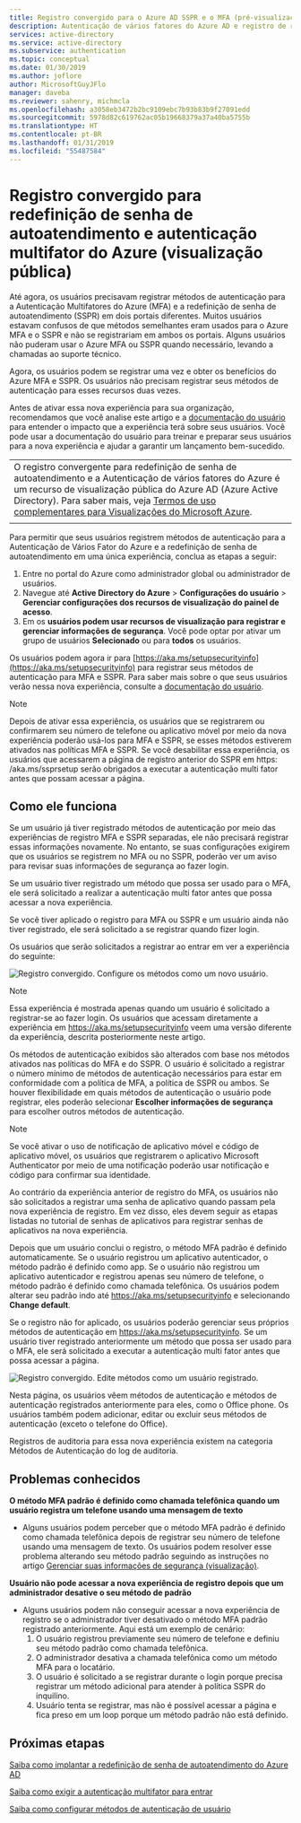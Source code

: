 ```yaml
---
title: Registro convergido para o Azure AD SSPR e o MFA (pré-visualização pública)
description: Autenticação de vários fatores do Azure AD e registro de redefinição de senha de autoatendimento (pré-visualização pública)
services: active-directory
ms.service: active-directory
ms.subservice: authentication
ms.topic: conceptual
ms.date: 01/30/2019
ms.author: joflore
author: MicrosoftGuyJFlo
manager: daveba
ms.reviewer: sahenry, michmcla
ms.openlocfilehash: a3058eb3472b2bc9109ebc7b93b83b9f27091edd
ms.sourcegitcommit: 5978d82c619762ac05b19668379a37a40ba5755b
ms.translationtype: HT
ms.contentlocale: pt-BR
ms.lasthandoff: 01/31/2019
ms.locfileid: "55487584"
---
```

# <a name="converged-registration-for-self-service-password-reset-and-azure-multi-factor-authentication-public-preview"></a>Registro convergido para redefinição de senha de autoatendimento e autenticação multifator do Azure (visualização pública)

Até agora, os usuários precisavam registrar métodos de autenticação para a Autenticação Multifatores do Azure (MFA) e a redefinição de senha de autoatendimento (SSPR) em dois portais diferentes. Muitos usuários estavam confusos de que métodos semelhantes eram usados para o Azure MFA e o SSPR e não se registrariam em ambos os portais. Alguns usuários não puderam usar o Azure MFA ou SSPR quando necessário, levando a chamadas ao suporte técnico. 

Agora, os usuários podem se registrar uma vez e obter os benefícios do Azure MFA e SSPR. Os usuários não precisam registrar seus métodos de autenticação para esses recursos duas vezes.  

Antes de ativar essa nova experiência para sua organização, recomendamos que você analise este artigo e a [documentação do usuário](https://aka.ms/securityinfoguide) para entender o impacto que a experiência terá sobre seus usuários. Você pode usar a documentação do usuário para treinar e preparar seus usuários para a nova experiência e ajudar a garantir um lançamento bem-sucedido.

|     |
| --- |
| O registro convergente para redefinição de senha de autoatendimento e a Autenticação de vários fatores do Azure é um recurso de visualização pública do Azure AD (Azure Active Directory). Para saber mais, veja [Termos de uso complementares para Visualizações do Microsoft Azure](https://azure.microsoft.com/support/legal/preview-supplemental-terms/).|
|     |

Para permitir que seus usuários registrem métodos de autenticação para a Autenticação de Vários Fator do Azure e a redefinição de senha de autoatendimento em uma única experiência, conclua as etapas a seguir:

1. Entre no portal do Azure como administrador global ou administrador de usuários.
2. Navegue até **Active Directory do Azure** >  **Configurações do usuário** >  **Gerenciar configurações dos recursos de visualização do painel de acesso**.
3. Em os **usuários podem usar recursos de visualização para registrar e gerenciar informações de segurança**. Você pode optar por ativar um grupo de usuários **Selecionado** ou para **todos** os usuários.

Os usuários podem agora ir para [https://aka.ms/setupsecurityinfo](https://aka.ms/setupsecurityinfo) para registrar seus métodos de autenticação para MFA e SSPR. Para saber mais sobre o que seus usuários verão nessa nova experiência, consulte a [documentação do usuário](https://aka.ms/securityinfoguide).  

> [!NOTE]
> Depois de ativar essa experiência, os usuários que se registrarem ou confirmarem seu número de telefone ou aplicativo móvel por meio da nova experiência poderão usá-los para MFA e SSPR, se esses métodos estiverem ativados nas políticas MFA e SSPR. Se você desabilitar essa experiência, os usuários que acessarem a página de registro anterior do SSPR em https: /aka.ms/ssprsetup serão obrigados a executar a autenticação multi fator antes que possam acessar a página.  

## <a name="how-it-works"></a>Como ele funciona

Se um usuário já tiver registrado métodos de autenticação por meio das experiências de registro MFA e SSPR separadas, ele não precisará registrar essas informações novamente. No entanto, se suas configurações exigirem que os usuários se registrem no MFA ou no SSPR, poderão ver um aviso para revisar suas informações de segurança ao fazer login.

Se um usuário tiver registrado um método que possa ser usado para o MFA, ele será solicitado a realizar a autenticação multi fator antes que possa acessar a nova experiência.

Se você tiver aplicado o registro para MFA ou SSPR e um usuário ainda não tiver registrado, ele será solicitado a se registrar quando fizer login.

Os usuários que serão solicitados a registrar ao entrar em ver a experiência do seguinte:

![Registro convergido. Configure os métodos como um novo usuário.](./media/concept-registration-mfa-sspr-converged/concept-registration-add-methods.png)

> [!NOTE]
> Essa experiência é mostrada apenas quando um usuário é solicitado a registrar-se ao fazer login. Os usuários que acessam diretamente a experiência em https://aka.ms/setupsecurityinfo veem uma versão diferente da experiência, descrita posteriormente neste artigo.

Os métodos de autenticação exibidos são alterados com base nos métodos ativados nas políticas do MFA e do SSPR. O usuário é solicitado a registrar o número mínimo de métodos de autenticação necessários para estar em conformidade com a política de MFA, a política de SSPR ou ambos. Se houver flexibilidade em quais métodos de autenticação o usuário pode registrar, eles poderão selecionar **Escolher informações de segurança** para escolher outros métodos de autenticação.  

> [!NOTE]
> Se você ativar o uso de notificação de aplicativo móvel e código de aplicativo móvel, os usuários que registrarem o aplicativo Microsoft Authenticator por meio de uma notificação poderão usar notificação e código para confirmar sua identidade.

Ao contrário da experiência anterior de registro do MFA, os usuários não são solicitados a registrar uma senha de aplicativo quando passam pela nova experiência de registro. Em vez disso, eles devem seguir as etapas listadas no tutorial de senhas de aplicativos para registrar senhas de aplicativos na nova experiência.  

Depois que um usuário conclui o registro, o método MFA padrão é definido automaticamente. Se o usuário registrou um aplicativo autenticador, o método padrão é definido como app. Se o usuário não registrou um aplicativo autenticador e registrou apenas seu número de telefone, o método padrão é definido como chamada telefônica. Os usuários podem alterar seu padrão indo até https://aka.ms/setupsecurityinfo e selecionando **Change default**.  

Se o registro não for aplicado, os usuários poderão gerenciar seus próprios métodos de autenticação em https://aka.ms/setupsecurityinfo. Se um usuário tiver registrado anteriormente um método que possa ser usado para o MFA, ele será solicitado a executar a autenticação multi fator antes que possa acessar a página.  

![Registro convergido. Edite métodos como um usuário registrado.](./media/concept-registration-mfa-sspr-converged/concept-registration-edit-methods.png)

Nesta página, os usuários vêem métodos de autenticação e métodos de autenticação registrados anteriormente para eles, como o Office phone. Os usuários também podem adicionar, editar ou excluir seus métodos de autenticação (exceto o telefone do Office).  

Registros de auditoria para essa nova experiência existem na categoria Métodos de Autenticação do log de auditoria.  

## <a name="known-issues"></a>Problemas conhecidos

**O método MFA padrão é definido como chamada telefônica quando um usuário registra um telefone usando uma mensagem de texto**

   * Alguns usuários podem perceber que o método MFA padrão é definido como chamada telefônica depois de registrar seu número de telefone usando uma mensagem de texto. Os usuários podem resolver esse problema alterando seu método padrão seguindo as instruções no artigo [Gerenciar suas informações de segurança (visualização)](../user-help/security-info-manage-settings.md#change-your-info).

**Usuário não pode acessar a nova experiência de registro depois que um administrador desative o seu método de padrão**

   * Alguns usuários podem não conseguir acessar a nova experiência de registro se o administrador tiver desativado o método MFA padrão registrado anteriormente. Aqui está um exemplo de cenário:
      1. O usuário registrou previamente seu número de telefone e definiu seu método padrão como chamada telefônica.
      2. O administrador desativa a chamada telefônica como um método MFA para o locatário.
      3. O usuário é solicitado a se registrar durante o login porque precisa registrar um método adicional para atender à política SSPR do inquilino.
      4. Usuário tenta se registrar, mas não é possível acessar a página e fica preso em um loop porque um método padrão não está definido.

## <a name="next-steps"></a>Próximas etapas

[Saiba como implantar a redefinição de senha de autoatendimento do Azure AD](howto-sspr-deployment.md)

[Saiba como exigir a autenticação multifator para entrar](howto-mfa-getstarted.md)

[Saiba como configurar métodos de autenticação de usuário](https://aka.ms/securityinfoguide)
